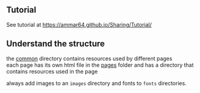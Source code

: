Tutorial
-----------
See tutorial at https://ammar64.github.io/Sharing/Tutorial/

Understand the structure
-----------

the [common](common) directory contains resources used by different pages<br>
each page has its own html file in the [pages](pages) folder and has a directory that contains resources used in the page

always add images to an `images` directory and fonts to `fonts` directories.<br>
